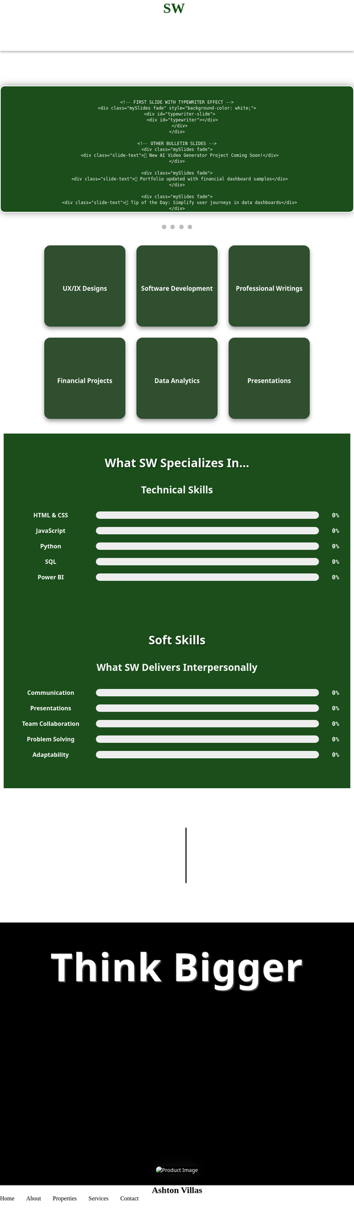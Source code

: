 <link rel="stylesheet" href="https://cdnjs.cloudflare.com/ajax/libs/font-awesome/6.5.0/css/all.min.css">

<style>
 body {
  font-family: 'Segoe UI', Tahoma, sans-serif;
  background-color: transparent !important;
  background-image: none !important;
  color: white;
  margin: 0;
  padding: 0;
}



  .portfolio-header {
    background-color: #145214;
    color: white;
    overflow: visible;
    padding: 60px 0;
    text-align: center;
    font-size: 40px;
    font-weight: 700;
    border-bottom: 10px solid #ffffff;
  }

  .typewriter-text {
    display: inline-block;
    overflow: hidden;
    white-space: nowrap;
    border-right: 3px solid #fff;
    width: 0;
    animation: typing 2.5s steps(30, end) forwards, blink 0.7s step-end infinite;
    text-shadow: 3px 3px 6px rgba(0,0,0,0.8);
  }

  @keyframes typing {
    from { width: 0 }
    to { width: 23ch; }
  }

  @keyframes blink {
    50% { border-color: transparent; }
  }

  .portfolio-container {
    display: flex;
    justify-content: center;
    flex-wrap: wrap;
    gap: 30px;
    padding: 40px 20px;
    max-width: 1200px;
    margin: auto;
  }

  .thumbnail {
    width: 220px;
    height: 220px;
    background-color: #2f4f2f;
    border-radius: 16px;
    box-shadow: 0 6px 12px rgba(0,0,0,0.4);
    transition: transform 0.3s ease, background-color 0.3s ease;
    cursor: pointer;
    text-decoration: none;
    color: white;
    display: flex;
    flex-direction: column;
    align-items: center;
    justify-content: center;
  }

  .thumbnail:hover {
    transform: translateY(-10px) scale(1.05);
    background-color: #3cb371;
  }

  .icon {
    font-size: 54px;
    margin-bottom: 14px;
    color: #ffffff;
    transition: color 0.3s;
  }

  .thumbnail:hover .icon {
    color: #fffacd;
  }

  .label {
    font-weight: 600;
    font-size: 17px;
    padding: 0 10px;
    text-align: center;
  }

  .contact-wrapper {
    background-color: #1b4e1b;
    padding: 60px 20px;
    margin-top: 60px;
    text-align: center;
    overflow: visible;
  }

  .contact-form {
    opacity: 0;
    transform: translateY(40px);
    transition: all 0.8s ease;
    max-width: 600px;
    margin: 0 auto;
    display: grid;
    gap: 20px;
    pointer-events: none;
  }

  .contact-wrapper:hover .contact-form {
    opacity: 1;
    transform: translateY(0);
    pointer-events: auto;
  }

  .contact-wrapper h2 {
    font-size: 32px;
    margin-bottom: 30px;
  }

  input, textarea {
    padding: 12px 14px;
    border: none;
    border-radius: 8px;
    font-size: 16px;
  }

  textarea {
    resize: vertical;
    min-height: 120px;
  }

  button {
    padding: 14px;
    background-color: #3cb371;
    border: none;
    border-radius: 8px;
    color: white;
    font-size: 18px;
    font-weight: bold;
    cursor: pointer;
    transition: background-color 0.3s ease;
  }

  button:hover {
    background-color: #2e8b57;
  }

  .skills-section {
    background-color: #1b4e1b;
    color: white;
    padding: 60px 20px;
    max-width: 900px;
    margin: auto;
    font-family: 'Segoe UI', Tahoma, sans-serif;
  }

  .skills-section h2 {
    font-size: 28px;
    margin-bottom: 40px;
    text-align: center;
  }

  .skill {
    display: flex;
    align-items: center;
    margin-bottom: 20px;
    flex-wrap: wrap;
  }

  .skill-name {
    flex: 1 1 150px;
    font-weight: 600;
    font-size: 16px;
  }

  .bar {
    flex: 1 1 60%;
    background-color: #3a5f3a;
    height: 18px;
    border-radius: 10px;
    overflow: hidden;
    margin: 0 15px;
    position: relative;
  }

  .fill {
    height: 100%;
    background-color: #3cb371;
    width: 0;
    animation: fillBar 2s ease-out forwards;
  }

  .percent {
    font-family: monospace;
    min-width: 40px;
    font-size: 16px;
  }

  @keyframes fillBar {
    from { width: 0; }
  }

  @media (max-width: 600px) {
    .thumbnail {
      width: 100%;
      max-width: 280px;
    }

    .portfolio-container {
      flex-direction: column;
      align-items: center;
    }

    .skill {
      flex-direction: column;
      align-items: flex-start;
    }

    .bar {
      width: 100%;
      margin: 10px 0;
    }

    .percent {
      align-self: flex-end;
    }
  }
</style>

<!-- HEADER SECTION -->
<div class="blog-name container">
  <div class="container section" id="header" name="Header">
    <div class="widget Header" data-version="2" id="Header1">
      <div class="header-widget">
        <div>
          
<h1>
  <a href="https://swmarketingfirm.blogspot.com/" class="portfolio-link">
    <span class="sw-text">SW</span>  <span class="loading-counter"></span>
  </a>
</h1>
   
         

        </div>
        <p></p>
      </div>
    </div>
  </div>

  <nav role="navigation">
    <div class="clearboth no-items section" id="page_list_top" name="Page List (Top)">
    </div>
  </nav>
</div>
<style>
.portfolio-link {
  color: white;
  text-decoration: none;
  font-size: 28px;
  display: inline-block;
  transition: color 0.3s ease;
}

.portfolio-link:hover {
  color: #ddd;
}

.sw-text {
  font-family: 'Amasis MT Pro Black', Georgia, serif; /* Fallbacks included */
  color: #145214; /* Forest green */
  font-size: 43px;
  font-weight: bold;
  margin-right: 6px;
}

.loading-counter {
  font-family: monospace;
  font-size: 16px;
  color: #ffffff;
  margin-left: 10px;
  visibility: hidden;
}
  

<!-- STICKY HEADER STYLING -->
<style>
  .blog-name.container {
    position: fixed;
    top: 0;
    left: 0;
    width: 100%;
    z-index: 9999;
    background-color: rgba(20, 82, 20, 0.95); /* Forest green semi-transparent */
    padding: 20px 0;
    text-align: center;
    box-shadow: 0 3px 6px rgba(0, 0, 0, 0.3);
  }

  .blog-name.container h1 {
    margin: 0;
    padding: 0;
    font-size: 32px;
    font-weight: bold;
    line-height: 1.2;
  }

  .portfolio-link {
    color: white;
    text-decoration: none;
    font-size: 28px;
    display: inline-block;
    transition: color 0.3s ease;
  }

  .portfolio-link:hover {
    color: #ddd;
  }

  .sw-text {
    font-family: 'Amasis MT Pro Black', serif;
    color: #145214; /* Forest green */
    font-size: 38px;
    font-weight: bold;
    margin-right: 6px;
  }

  .loading-counter {
    font-family: monospace;
    font-size: 16px;
    color: #ffffff;
    margin-left: 10px;
    visibility: hidden;
  }

  /* Ensure space for fixed header */
  #main {
    padding-top: 100px;
  }
</style>

<!-- LOADING COUNTER SCRIPT -->
<script>
  const swLink = document.querySelector('.portfolio-link');
  const counter = document.querySelector('.loading-counter');

  swLink.addEventListener('mouseenter', () => {
    let count = 0;
    const target = 100;

    counter.style.visibility = 'visible';
    counter.innerText = "0%";

    const load = () => {
      if (count < target) {
        count++;
        counter.innerText = count + "%";
        setTimeout(load, 15);
      } else {
        counter.innerText = "100%";
      }
    };

    load();
  });

  swLink.addEventListener('mouseleave', () => {
    counter.style.visibility = 'hidden';
    counter.innerText = "";
  });
</script>

<!-- STYLE OVERRIDES -->
<style>
  .blog-name.container {
    background-color: transparent !important;
    padding: 0 !important;
    margin: 0 auto;
    text-align: center;
    position: relative;
    z-index: 10;
  }

  .blog-name.container h1 {
    margin: 0;
    padding: 20px 0;
    font-size: 32px;
    font-weight: bold;
    line-height: 1.2;
    transition: none !important;
  }

  .blog-name.container a {
    color: white; /* Change if needed */
    text-decoration: none;
  }

  .blog-name.container a:hover {
    color: #ccc;
  }

  .header-widget {
    background: transparent !important;
    box-shadow: none !important;
    padding: 0;
  }

  .container.section#header,
  .widget.Header {
    margin: 0;
    padding: 0;
  }

  nav {
    margin-top: 0;
    padding-top: 0;
  }

  /* Optional: Add subtle fade-in if you want */
  .blog-name.container h1 {
    animation: fadeIn 1s ease-in-out;
  }

  @keyframes fadeIn {
    from { opacity: 0; transform: translateY(-10px); }
    to { opacity: 1; transform: translateY(0); }
  }
</style>

<!-- SLIDESHOW BULLETIN BOARD -->
<div id="slideshow-board" style="margin-top: 50px;">
  <h2 style="text-align: center;">📌 SW Bulletin Board</h2>
  <div class="slideshow-container">

    <!-- FIRST SLIDE WITH TYPEWRITER EFFECT -->
    <div class="mySlides fade" style="background-color: white;">
      <div id="typewriter-slide">
        <div id="typewriter"></div>
      </div>
    </div>

    <!-- OTHER BULLETIN SLIDES -->
    <div class="mySlides fade">
      <div class="slide-text">🎉 New AI Video Generator Project Coming Soon!</div>
    </div>

    <div class="mySlides fade">
      <div class="slide-text">📎 Portfolio updated with financial dashboard samples</div>
    </div>

    <div class="mySlides fade">
      <div class="slide-text">🧠 Tip of the Day: Simplify user journeys in data dashboards</div>
    </div>

  </div>

  <div style="text-align:center; margin-top: 10px;">
    <span class="dot"></span>
    <span class="dot"></span>
    <span class="dot"></span>
    <span class="dot"></span>
  </div>
</div>

<style>
  .slideshow-container {
    max-width: 2000px;
    height: 300px;
    position: relative;
    margin: 30px auto;
    border: 2px solid #ffffff;
    border-radius: 12px;
    background-color: #1b4e1b;
    padding: 20px;
    box-shadow: 0 0 20px rgba(0,0,0,0.4);
  }

  .mySlides {
    display: none;
    text-align: center;
    height: 100%;
  }

  .slide-text {
    font-size: 1.2rem;
    padding: 20px;
    color: #fffacd;
    font-weight: 600;
    text-shadow: 2px 2px 4px #000;
  }

  #typewriter-slide {
    display: flex;
    justify-content: center;
    align-items: center;
    height: 100%;
  }

  #typewriter {
    font-family: 'Arial Black', sans-serif;
    font-size: 2rem;
    font-weight: bold;
    white-space: nowrap;
    overflow: hidden;
    border-right: .15em solid black;
    animation: blinkCaret 0.75s step-end infinite;
    color: black;
  }

  @keyframes blinkCaret {
    50% { border-color: transparent; }
  }

  .fade {
    animation: fadeEffect 1.5s;
  }

  @keyframes fadeEffect {
    from {opacity: .4}
    to {opacity: 1}
  }

  .dot {
    height: 12px;
    width: 12px;
    margin: 0 4px;
    background-color: #bbb;
    border-radius: 50%;
    display: inline-block;
    transition: background-color 0.4s ease;
  }

  .active {
    background-color: #fffacd;
  }
</style>

<script>
  // TYPEWRITER LOGIC
  const messages = ["The CRM APP", "making work.......", "work."];
  const element = document.getElementById("typewriter");
  let messageIndex = 0;
  let charIndex = 0;
  let isDeleting = false;

  function type() {
    const currentMessage = messages[messageIndex];
    if (!isDeleting) {
      element.textContent = currentMessage.slice(0, ++charIndex);
      if (charIndex === currentMessage.length) {
        isDeleting = true;
        setTimeout(type, 1500);
        return;
      }
    } else {
      element.textContent = currentMessage.slice(0, --charIndex);
      if (charIndex === 0) {
        isDeleting = false;
        messageIndex = (messageIndex + 1) % messages.length;
      }
    }
    setTimeout(type, isDeleting ? 40 : 100);
  }

  type();

  // SLIDESHOW LOGIC
  let slideIndex = 0;
  function showSlides() {
    const slides = document.getElementsByClassName("mySlides");
    const dots = document.getElementsByClassName("dot");

    for (let i = 0; i < slides.length; i++) {
      slides[i].style.display = "none";
    }

    slideIndex++;
    if (slideIndex > slides.length) { slideIndex = 1 }

    for (let i = 0; i < dots.length; i++) {
      dots[i].className = dots[i].className.replace(" active", "");
    }

    slides[slideIndex - 1].style.display = "block";
    dots[slideIndex - 1].className += " active";

    const delay = (slideIndex === 1) ? 15000 : 5000; // First slide: 15s, rest: 5s
    setTimeout(showSlides, delay);
  }

  showSlides();
</script>

<!-- PORTFOLIO THUMBNAILS -->
<div class="portfolio-container">
 
  <a class="thumbnail" href="https://swmarketingfirm.blogspot.com/p/choose-one-body-margin-0-font-family.html" target="_blank">
    <div class="icon"><i class="fas fa-file alt"></i></div>
    <div class="label">UX/IX Designs</div>
  </a>
  <a class="thumbnail" href="https://github.com/SWMarketingTech/SWFiles/tree/main" target="_blank">
    <div class="icon"><i class="fas fa-code"></i></div>
    <div class="label">Software Development</div>
  </a>
  <a class="thumbnail" href="https://www.dropbox.com/home/Sample%20Writings" target="_blank">
    <div class="icon"><i class="fas fa-pen-nib"></i></div>
    <div class="label">Professional Writings</div>
  </a>
  <a class="thumbnail" href="https://www.dropbox.com/home/Financial%20Work" target="_blank">
    <div class="icon"><i class="fas fa-chart-line"></i></div>
    <div class="label">Financial Projects</div>
  </a>
  <a class="thumbnail" href="https://www.dropbox.com/home/Data%20Analytics" target="_blank">
    <div class="icon"><i class="fas fa-database"></i></div>
    <div class="label">Data Analytics</div>
  </a>
  <a class="thumbnail" href="https://www.dropbox.com/home/Business%20Presentations" target="_blank">
    <div class="icon"><i class="fas fa-chalkboard"></i></div>
    <div class="label">Presentations</div>
  </a>
</div>



<!-- TECHNICAL SKILLS SECTION -->
<div class="skills-section" id="skills-trigger">
  <h1 class="skills-header">What SW Specializes In...</h1>
  <h2>Technical Skills</h2>

  <div class="skill">
    <span class="skill-name">HTML &amp; CSS</span>
    <div class="bar"><div class="fill" data-width="90%"></div></div>
    <span class="percent" data-target="90">0%</span>
  </div>

  <div class="skill">
    <span class="skill-name">JavaScript</span>
    <div class="bar"><div class="fill" data-width="80%"></div></div>
    <span class="percent" data-target="80">0%</span>
  </div>

  <div class="skill">
    <span class="skill-name">Python</span>
    <div class="bar"><div class="fill" data-width="85%"></div></div>
    <span class="percent" data-target="85">0%</span>
  </div>

  <div class="skill">
    <span class="skill-name">SQL</span>
    <div class="bar"><div class="fill" data-width="75%"></div></div>
    <span class="percent" data-target="75">0%</span>
  </div>

  <div class="skill">
    <span class="skill-name">Power BI</span>
    <div class="bar"><div class="fill" data-width="88%"></div></div>
    <span class="percent" data-target="88">0%</span>
  </div>
</div>

<style>
  .skills-section {
    background-color: #1b4e1b;
    color: white;
    padding: 60px 20px;
    max-width: 900px;
    margin: auto;
    font-family: 'Segoe UI', Tahoma, sans-serif;
  }

  .skills-header {
    font-size: 34px;
    font-weight: bold;
    margin-bottom: 10px;
    text-align: center;
    text-shadow: 2px 2px 4px rgba(0,0,0,0.4);
  }

  .skills-section h2 {
    font-size: 26px;
    margin-bottom: 40px;
    text-align: center;
  }

.skill {
  margin-bottom: 20px;
}

.bar {
  width: 100%;
  height: 20px;
  background-color: #eee;
  border-radius: 10px;
  overflow: hidden;
}

.fill {
  height: 100%;
  width: 0;
  background-color: #3cb371;
  transition: width 2s ease-in-out;
  border-radius: 10px;
}

.percent {
  margin-left: 10px;
  font-weight: bold;
  color: #fff;
}


  @media (max-width: 600px) {
    .skill {
      flex-direction: column;
      align-items: flex-start;
    }

    .bar {
      width: 100%;
      margin: 10px 0;
    }

    .percent {
      align-self: flex-end;
    }
  }
</style>

<script>
  function enableHoverSkillAnimation(sectionId) {
    const section = document.getElementById(sectionId);
    const skills = section.querySelectorAll(".skill");

    section.addEventListener("mouseenter", () => {
      skills.forEach(skill => {
        const fill = skill.querySelector(".fill");
        const percent = skill.querySelector(".percent");

        // Reset first
        fill.style.width = "0%";
        percent.innerText = "0%";

        const targetWidth = fill.dataset.width;
        const target = parseInt(percent.dataset.target);

        setTimeout(() => {
          // Animate fill
          fill.style.width = targetWidth;

          // Animate counter
          let count = 0;
          const updateCount = () => {
            if (count <= target) {
              percent.innerText = count + "%";
              count++;
              setTimeout(updateCount, 20);
            }
          };
          updateCount();
        }, 100); // Slight delay ensures the reset is visible
      });
    });

    section.addEventListener("mouseleave", () => {
      skills.forEach(skill => {
        const fill = skill.querySelector(".fill");
        const percent = skill.querySelector(".percent");

        // Reset everything
        fill.style.width = "0%";
        percent.innerText = "0%";
      });
    });
  }

  enableHoverSkillAnimation("skills-trigger");
  enableHoverSkillAnimation("softskills-trigger");
</script>



<!-- SOFT SKILLS SECTION -->
<div class="skills-section" id="softskills-trigger">
  <h1 class="skills-header">Soft Skills</h1>
  <h2>What SW Delivers Interpersonally</h2>

  <div class="skill">
    <span class="skill-name">Communication</span>
    <div class="bar"><div class="fill" data-width="100%"></div></div>
    <span class="percent" data-target="100">0%</span>
  </div>

  <div class="skill">
    <span class="skill-name">Presentations</span>
    <div class="bar"><div class="fill" data-width="95%"></div></div>
    <span class="percent" data-target="95">0%</span>
  </div>

  <div class="skill">
    <span class="skill-name">Team Collaboration</span>
    <div class="bar"><div class="fill" data-width="92%"></div></div>
    <span class="percent" data-target="92">0%</span>
  </div>

  <div class="skill">
    <span class="skill-name">Problem Solving</span>
    <div class="bar"><div class="fill" data-width="90%"></div></div>
    <span class="percent" data-target="90">0%</span>
  </div>

  <div class="skill">
    <span class="skill-name">Adaptability</span>
    <div class="bar"><div class="fill" data-width="93%"></div></div>
    <span class="percent" data-target="93">0%</span>
  </div>
</div>

<script>
  function enableHoverSkillAnimation(sectionId) {
    const section = document.getElementById(sectionId);
    const skills = section.querySelectorAll(".skill");

    section.addEventListener("mouseenter", () => {
      skills.forEach(skill => {
        const fill = skill.querySelector(".fill");
        const percent = skill.querySelector(".percent");

        // Reset first
        fill.style.width = "0%";
        percent.innerText = "0%";

        const targetWidth = fill.dataset.width;
        const target = parseInt(percent.dataset.target);

        setTimeout(() => {
          // Animate fill
          fill.style.width = targetWidth;

          // Animate counter
          let count = 0;
          const updateCount = () => {
            if (count <= target) {
              percent.innerText = count + "%";
              count++;
              setTimeout(updateCount, 20);
            }
          };
          updateCount();
        }, 100); // Slight delay ensures the reset is visible
      });
    });

    section.addEventListener("mouseleave", () => {
      skills.forEach(skill => {
        const fill = skill.querySelector(".fill");
        const percent = skill.querySelector(".percent");

        // Reset everything
        fill.style.width = "0%";
        percent.innerText = "0%";
      });
    });
  }

  enableHoverSkillAnimation("skills-trigger");
  enableHoverSkillAnimation("softskills-trigger");
</script>

<!-- Message to the Audience -->

<section id="sw-portfolio-section" style="width: 100%; height: 300px; display: flex; align-items: center; justify-content: center; background-color: #fff; color: #000; font-family: 'Segoe UI', sans-serif; padding: 2rem;">
  <style>
    #sw-portfolio-section .type-container {
      font-size: 1.2rem;
      max-width: 700px;
      line-height: 1.6;
      letter-spacing: 0.5px;
      border-left: 3px solid #000;
      padding-left: 1rem;
      white-space: pre-wrap;
      min-height: 150px;
    }
  </style>

  <div class="type-container" id="autoText"></div>

  <script>
    const typeTarget = document.getElementById("autoText");
    const message = "Welcome to the SW Portfolio page. This isn't a formal site. It's just a bulletin board to put out different concepts and designs. This allows the audience to see a range of styles and capabilities. But honestly..................... there's nothing that can't be done here!";
    let interval;

    function autoType() {
      clearInterval(interval);
      typeTarget.textContent = "";
      let index = 0;
      interval = setInterval(() => {
        if (index < message.length) {
          typeTarget.textContent += message.charAt(index);
          index++;
        } else {
          clearInterval(interval);
        }
      }, 45);
    }

    document.getElementById("sw-portfolio-section").addEventListener("mouseenter", autoType);
  </script>
</section>

<!-- Think Bigger Webpage AD -->

<section id="think-bigger-section" style="width: 100%; height: 100%; background-color: black; color: white; font-family: 'Segoe UI', sans-serif; overflow-x: hidden;">
  <style>
    #think-bigger-section header {
      text-align: center;
      padding: 3rem 1rem 1.5rem;
      font-size: 6.5rem;
      font-weight: bold;
      color: white;
      text-shadow: 3px 3px 0 #444, -1px -1px 0 #888;
      letter-spacing: 2px;
      perspective: 500px;
    }

    #think-bigger-section header span {
      display: inline-block;
      transform: rotateX(15deg) rotateY(-10deg);
    }

    #think-bigger-section .banner {
      display: flex;
      align-items: center;
      justify-content: center;
      position: relative;
      padding: 2rem;
      max-width: 1200px;
      margin: 0 auto;
    }

    #think-bigger-section .product-image {
      max-width: 800px;
      height: auto;
      border-radius: 10px;
      box-shadow: 0 0 30px rgba(255, 255, 255, 0.1);
      transition: transform 0.3s ease;
    }

    #think-bigger-section .product-description {
      position: absolute;
      left: 0;
      top: 50%;
      transform: translateY(-50%);
      width: 300px;
      background-color: rgba(0, 0, 0, 0.75);
      padding: 1rem;
      border-radius: 8px;
      opacity: 0;
      transition: opacity 0.3s ease;
      pointer-events: none;
    }

    #think-bigger-section .banner:hover .product-description {
      opacity: 1;
      pointer-events: auto;
    }

    #think-bigger-section .product-image:hover {
      transform: scale(1.03);
    }
  </style>

  <header><span>Think Bigger</span></header>

  <div class="banner">
    <img class="product-image" src="https://dlcdnwebimgs.asus.com/files/media/cf9d4ac3-7540-4386-a70a-abcc28e23c2b/v1/features/images/large/1x/kv.jpg" alt="Product Image">
    <div class="product-description">
      <h2>ZT Book Pro XL</h2>
      <p>
        Experience dual-screen productivity with cutting-edge design. Powered by Intel Core and NVIDIA graphics, this laptop redefines creative performance.
      </p>
    </div>
  </div>

  <script>
    const title = document.querySelector("#think-bigger-section header span");

    document.addEventListener("mousemove", (e) => {
      const x = (e.clientX / window.innerWidth - 0.5) * 30;
      const y = (e.clientY / window.innerHeight - 0.5) * -30;
      title.style.transform = rotateX(${y}deg) rotateY(${x}deg);
    });

    document.addEventListener("mouseleave", () => {
      title.style.transform = "rotateX(15deg) rotateY(-10deg)";
    });
  </script>
</section>

<!-- Ashton Villas Webpage Ad -->

<section id="ashton-villas-section" style="font-family: 'Georgia', serif; overflow-x: hidden; position: relative;">
  <style>
    #ashton-villas-section {
      background: url('https://stb2.cdn.imgeng.in/assets/uploads/News/villa%20storica%20di%20lusso%20a%20firenze.png') no-repeat center center fixed;
      background-size: cover;
      color: black;
    }

    #ashton-villas-section nav {
      position: sticky;
      top: 0;
      width: 100%;
      background-color: white;
      display: flex;
      justify-content: space-between;
      align-items: center;
      padding: 1rem 2rem;
      z-index: 1000;
      box-shadow: 0 2px 5px rgba(0,0,0,0.1);
    }

    #ashton-villas-section .logo {
      font-weight: bold;
      font-size: 1.5rem;
    }

    #ashton-villas-section .nav-links {
      display: flex;
      gap: 2rem;
    }

    #ashton-villas-section .nav-links a {
      text-decoration: none;
      color: black;
      font-size: 1rem;
      transition: color 0.3s ease;
    }

    #ashton-villas-section .nav-links a:hover {
      color: #555;
    }

    #ashton-villas-section .header-container {
      height: 100vh;
      display: flex;
      justify-content: center;
      align-items: center;
      text-align: center;
    }

    #ashton-villas-section .luxury-header {
      font-size: 2.5rem;
      font-weight: 600;
      color: white;
      opacity: 0;
      transition: opacity 1.5s ease, transform 1.5s ease;
    }

    #ashton-villas-section .header-container:hover .luxury-header {
      opacity: 1;
      transform: translateY(-10px);
    }

    #ashton-villas-section .rental-list {
      height: 300px;
      overflow: hidden;
      position: relative;
      background-color: rgba(255,255,255,0.8);
      display: flex;
      align-items: center;
      justify-content: center;
    }

    #ashton-villas-section .rental-types {
      animation: scrollUp 10s linear infinite;
      font-size: 1.5rem;
      font-weight: 500;
      text-align: center;
    }

    @keyframes scrollUp {
      0% { transform: translateY(100%); }
      100% { transform: translateY(-100%); }
    }
  </style>

  <nav>
    <div class="logo">Ashton Villas</div>
    <div class="nav-links">
      <a href="#">Home</a>
      <a href="#">About</a>
      <a href="#">Properties</a>
      <a href="#">Services</a>
      <a href="#">Contact</a>
    </div>
  </nav>

  <div class="header-container">
    <div class="luxury-header">Let Your Environment Match Your Mindset</div>
  </div>

  <div class="rental-list">
    <div class="rental-types">
      <div>Condos</div>
      <div>Villas</div>
      <div>Mobile Homes</div>
      <div>Mansions</div>
      <div>Apartment Complexes</div>
      <div>Duplexes</div>
      <div>Traditional Homes</div>
      <div>Available Now!</div>
    </div>
  </div>
</section>

<!-- CRM APP UPDATE -->
<section id="crm-logo-type" style="width: 100%; background-color: #fff; color: #000; font-family: 'Segoe UI', sans-serif; padding: 1rem;">
  <style>
    #crm-logo-type .header-line {
      font-size: 20px;
      font-weight: normal;
      letter-spacing: 0.8px;
      min-height: 2.5em;
      white-space: pre;
      text-align: left;
    }

    #crm-logo-type p {
      font-size: 18px;
      margin-top: 0.75rem;
      text-align: left;
      line-height: 1.5;
    }

    #crm-logo-type a.button-link {
      display: inline-block;
      margin-top: 1rem;
      padding: 0.5rem 1rem;
      font-size: 16px;
      background-color: #000;
      color: #fff;
      text-decoration: none;
      border-radius: 6px;
      transition: background 0.3s ease;
    }

    #crm-logo-type a.button-link:hover {
      background-color: #333;
    }
  </style>

  <div>
    <div class="header-line">
      CRM APP <span id="logoType"></span>
    </div>
    <p>
      This is the CRM app currently in development. What SW is trying to encapsulate with this app isn’t anything that hasn’t necessarily been seen before. More so, SW is trying to create the greatest version of a business commodity that has become a necessity. An end to common bugs, convenient interfaces, modern nostalgic designs, and helpful configurations. The production of this said app is at display for the audience's discretion.
    </p>
    <a href="https://github.com/SWMarketingTech/SWFiles" class="button-link" target="_blank">More Info</a>
  </div>

  <script>
    const logoTarget = document.getElementById("logoType");
    const logoText = " [Input Logo Here]";
    let logoInterval;

    function typeLogo() {
      clearInterval(logoInterval);
      logoTarget.textContent = "";
      let i = 0;
      logoInterval = setInterval(() => {
        if (i < logoText.length) {
          logoTarget.textContent += logoText.charAt(i);
          i++;
        } else {
          clearInterval(logoInterval);
        }
      }, 50);
    }

    document.getElementById("crm-logo-type").addEventListener("mouseenter", typeLogo);
  </script>
</section>>

<!-- CRM APP Pictures -->
<section class="crm-visuals">
  <div class="image-container">
    <img src="https://raw.githubusercontent.com/SWMarketingTech/SWFiles/main/crm%20app%20cerulean%201.png" alt="CRM Visual 1" />
    <img src="https://raw.githubusercontent.com/SWMarketingTech/SWFiles/main/crm%20app%20cerulean%201a.png" alt="CRM Visual 2" />
    <img src="https://raw.githubusercontent.com/SWMarketingTech/SWFiles/main/crm%20app%20cerulean%202.png" alt="CRM Visual 3" />
  </div>
</section>

<style>
  .crm-visuals {
    display: flex;
    justify-content: center;
    align-items: center;
    padding: 60px 20px;
    background-color: transparent;
    overflow: hidden;
  }

  .image-container {
    display: flex;
    gap: 16px;
    flex-wrap: wrap;
    justify-content: center;
  }

  .image-container img {
    width: 230px;
    opacity: 0;
    animation: fadeIn 1.5s forwards;
  }

  .image-container img:nth-child(1) {
    animation-delay: 0.5s;
  }

  .image-container img:nth-child(2) {
    animation-delay: 1.5s;
  }

  .image-container img:nth-child(3) {
    animation-delay: 2.5s;
  }

  @keyframes fadeIn {
    to {
      opacity: 1;
      transform: scale(1.02);
    }
  }

  @media screen and (max-width: 768px) {
    .image-container img {
      width: 160px;
    }
  }
</style>

<!-- CONTACT FORM -->
<div class="contact-wrapper">
  <h2>Contact SW Marketing</h2>
  <form class="contact-form" action="mailto:swmarketingfirm@gmail.com" method="post" enctype="text/plain">
    <input type="text" name="Name" placeholder="Your Name" required>
    <input type="email" name="Email" placeholder="Your Email" required>
    <input type="tel" name="Phone" placeholder="Your Phone Number" required>
    <textarea name="Message" placeholder="Your Message..." required></textarea>
    <button type="submit">Send Message</button>
  </form>
</div>

<!-- Script includes -->
<script src="https://cdn.jsdelivr.net/npm/three@0.152.2/build/three.min.js"></script>
<script src="https://cdn.jsdelivr.net/npm/three@0.152.2/examples/js/loaders/GLTFLoader.js"></script>

<style>
  #watermark-3d {
    position: fixed;
    right: 20px;
    bottom: 20px;
    width: 180px;
    height: 180px;
    z-index: 9999;
    pointer-events: none;
    background: transparent;
  }

  #watermark-3d canvas {
    display: block;
    width: 100% !important;
    height: 100% !important;
  }
</style>

<div id="watermark-3d"></div>

<script>
  const container = document.getElementById('watermark-3d');
  const renderer = new THREE.WebGLRenderer({ alpha: true, antialias: true });
  renderer.setClearColor(0x000000, 0);
  renderer.setSize(window.innerWidth, window.innerHeight);
  container.appendChild(renderer.domElement);

  const scene = new THREE.Scene();
  const camera = new THREE.PerspectiveCamera(45, window.innerWidth / window.innerHeight, 0.1, 1000);
  camera.position.set(0, 0, 3);

  scene.add(new THREE.AmbientLight(0xffffff, 0.7));
  const light = new THREE.DirectionalLight(0xffffff, 1);
  light.position.set(5, 10, 7.5);
  scene.add(light);

  const loader = new THREE.GLTFLoader();
  let model;

  loader.load(
    'https://raw.githubusercontent.com/SWMarketingTech/SWFiles/main/SW%203D%20Logo.glb',
    function (gltf) {
      model = gltf.scene;
      model.scale.set(1, 1, 1);
      scene.add(model);
      animate(); // Start animation only after model loads
    },
    undefined,
    function (error) {
      console.error('Error loading GLB:', error);
    }
  );

  function animate() {
    requestAnimationFrame(animate);
    if (model) model.rotation.y += 0.01;
    renderer.render(scene, camera);
  }
</script>
  
/* FULL TRANSPARENCY STYLES FOR MAIN PAGE AREA */
#main,
#page_body,
#Blog1,
.blog-posts,
.post-outer-container,
.post-outer,
.post,
.post-body,
.post-
  er,
.post-footer,
.comments,
.comment-form,
#comments,
#Blog1_comments-block-wrapper {
  background-color: transparent !important;
  box-shadow: none !important;
  border: none !important;
}

/* Optional: remove default margins/paddings */
#main,
#page_body,
.post-outer-container,
.post {
  margin: 0 !important;
  padding: 0 !important;
}

/* Make comment form + title area blend in */
.comment-form,
#comment-editor,
#comment-editor-src,
#comments h3.title,
#comment-post-message {
  background-color: transparent !important;
  color: white !important;
  border: none !important;
  box-shadow: none !important;
}

/* Optional: remove horizontal lines or borders from footers */
.post-footer-line,
.footer {
  background: none !important;
  border: none !important;
}

/* Optional: make sure embedded iframe has no background too */
.blogger-comment-from-post {
  background-color: transparent !important;
}

<style>
/* FORCE FULL PAGE TRANSPARENCY */
body,
html,
#main,
#page_body,
#Blog1,
.blog-posts,
.post-outer-container,
.post-outer,
.post,
.post-body,
.post-header,
.post-footer,
footer,
header,
#header,
#footer,
.centered-top,
.centered-top-container,
.centered-bottom,
.page_body {
  background-color: transparent !important;
  background-image: none !important;
  box-shadow: none !important;
  border: none !important;
}

<style>
  body {
    background-image: url('https://example.com/your-background.jpg');
    background-size: cover;
    background-attachment: fixed;
    background-repeat: no-repeat;
    background-position: center;
  }
</style>


<div>
<!-- STICKY HEADER -->
<div class="blog-name container">
  <div class="container section" id="header" name="Header">
    <div class="widget Header" data-version="2" id="Header1">
      <div class="header-widget">
        <div>
          <h1>
  <a href="https://swmarketingfirm.blogspot.com/" class="portfolio-link">
    <span class="sw-text"></span>  <span class="loading-counter"></span>
  </a>
</h1>
    
            
        </div>
        <p></p>
      </div>
    </div>
  </div>

  <nav role="navigation">
    <div class="clearboth no-items section" id="page_list_top" name="Page List (Top)">
    </div>
  </nav>
</div>
  
<style>
/* MAKE HEADER STICK TO TOP */
.blog-name.container {
  position: fixed;
  top: 0;
  left: 0;
  width: 100%;
  z-index: 9999;
  background-color: rgba(20, 82, 20, 0.95); /* Forest green semi-transparent */
  padding: 20px 0;
  text-align: center;
  box-shadow: 0 3px 6px rgba(0, 0, 0, 0.3);
}

/* Style the link inside the header */
.blog-name.container h1 {
  margin: 0;
  padding: 0;
  font-size: 32px;
  font-weight: bold;
}

.blog-name.container a {
  color: white;
  text-decoration: none;
  transition: color 0.3s ease;
}

.blog-name.container a:hover {
  color: #ccc;
}



